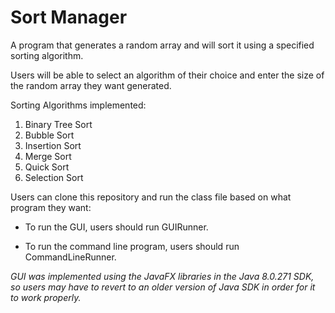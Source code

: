 # Sort Manager

A program that generates a random array and will sort it using a specified sorting algorithm.

Users will be able to select an algorithm of their choice and enter the size of the random array they want generated.


Sorting Algorithms implemented:
1. Binary Tree Sort
2. Bubble Sort
3. Insertion Sort
4. Merge Sort
5. Quick Sort
6. Selection Sort

Users can clone this repository and run the class file based on what program they want:

* To run the GUI, users should run GUIRunner. 

* To run the command line program, users should run CommandLineRunner.

*GUI was implemented using the JavaFX libraries in the Java 8.0.271 SDK, so users may have to revert to an older version of Java SDK in order for it to work properly.*
